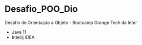 # Desafio_POO_Dio
Desafio de Orientação a Objeto - Bootcamp Orange Tech da Inter

- Java 11
- Intellij IDEA
